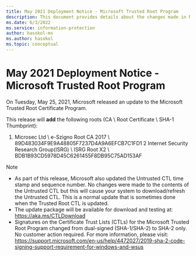 ```yaml
---
title: May 2021 Deployment Notice - Microsoft Trusted Root Program 
description: This document provides details about the changes made in May 2021 to the root store.
ms.date: 6/3/2022
ms.service: information-protection
author: hasokol-ms
ms.author: hasokol
ms.topic: conceptual
---
```


# May 2021 Deployment Notice - Microsoft Trusted Root Program 

On Tuesday, May 25, 2021, Microsoft released an update to the Microsoft Trusted Root Certificate Program.

This release will **add** the following roots (CA \ Root Certificate \ SHA-1 Thumbprint):
1. Microsec Ltd	\\ e-Szigno Root CA 2017	\\ 89D483034F9E9A48805F7237D4A9A6EFCB7C1FD1
2 Internet Security Research Group(ISRG)	\\ ISRG Root X2	\\ BDB1B93CD5978D45C6261455F8DB95C75AD153AF



>[!NOTE]
> * As part of this release, Microsoft also updated the Untrusted CTL time stamp and sequence number. No changes were made to the contents of the Untrusted CTL but this will cause your system to download/refresh the Untrusted CTL. This is a normal update that is sometimes done when the Trusted Root CTL is updated.
> * The update package will be available for download and testing at: <https://aka.ms/CTLDownload>
> * Signatures on the Certificate Trust Lists (CTLs) for the Microsoft Trusted Root Program changed from dual-signed (SHA-1/SHA-2) to SHA-2 only. No customer action required. For more information, please visit: <https://support.microsoft.com/en-us/help/4472027/2019-sha-2-code-signing-support-requirement-for-windows-and-wsus> 
